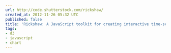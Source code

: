 ```yaml
---
url: http://code.shutterstock.com/rickshaw/
created_at: 2012-11-26 05:32 UTC
published: false
title: 'Rickshaw: A JavaScript toolkit for creating interactive time-series graphs'
tags:
- d3
- javascript
- chart
---
```



